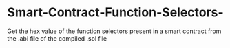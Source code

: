 # Smart-Contract-Function-Selectors-
Get the hex value of the function selectors present in a smart contract from the .abi file of the compiled .sol file
